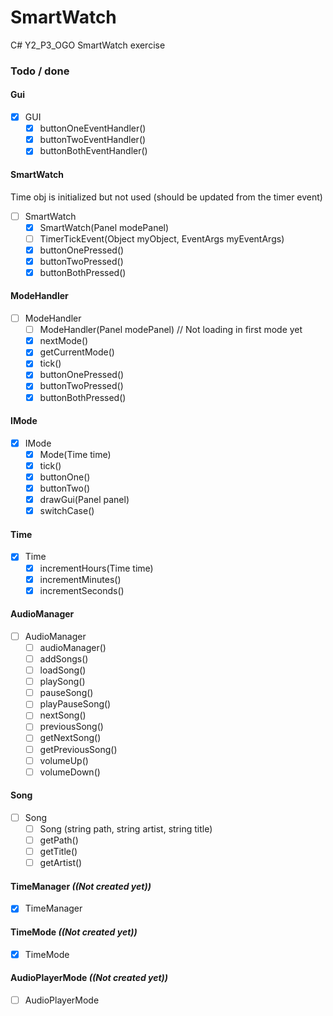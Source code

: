 # SmartWatch
C# Y2_P3_OGO SmartWatch exercise 


### Todo / done

#### Gui
- [x] GUI
	- [x] buttonOneEventHandler()
	- [x] buttonTwoEventHandler()
	- [x] buttonBothEventHandler()

#### SmartWatch
Time obj is initialized but not used (should be updated from the timer event)
 - [ ] SmartWatch
	- [x] SmartWatch(Panel modePanel)
	- [ ] TimerTickEvent(Object myObject, EventArgs myEventArgs)
	- [x] buttonOnePressed()
	- [x] buttonTwoPressed()
	- [x] buttonBothPressed()

#### ModeHandler
 - [ ] ModeHandler
	- [ ] ModeHandler(Panel modePanel) // Not loading in first mode yet
	- [x] nextMode()
	- [x] getCurrentMode()
	- [x] tick()
	- [x] buttonOnePressed()
	- [x] buttonTwoPressed()
	- [x] buttonBothPressed()

#### IMode
 - [x] IMode
	- [x] Mode(Time time)
	- [x] tick()
	- [x] buttonOne()
	- [x] buttonTwo()
	- [x] drawGui(Panel panel)
	- [x] switchCase()

#### Time
 - [x] Time
	- [x] incrementHours(Time time)
	- [x] incrementMinutes()
	- [x] incrementSeconds()

#### AudioManager
 - [ ] AudioManager
	- [ ] audioManager()
	- [ ] addSongs()
	- [ ] loadSong()
	- [ ] playSong()
	- [ ] pauseSong()
	- [ ] playPauseSong()
	- [ ] nextSong()
	- [ ] previousSong()
	- [ ] getNextSong()
	- [ ] getPreviousSong()
	- [ ] volumeUp()
	- [ ] volumeDown()

#### Song
 - [ ] Song
	- [ ] Song (string path, string artist, string title)
	- [ ] getPath()
	- [ ] getTitle()
	- [ ] getArtist()

#### TimeManager <i>((Not created yet))</i>
 - [x] TimeManager

#### TimeMode <i>((Not created yet))</i>
 - [x] TimeMode

#### AudioPlayerMode <i>((Not created yet))</i>
 - [ ] AudioPlayerMode
